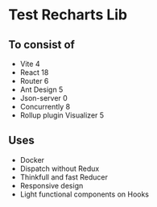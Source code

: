 # Test Recharts Lib

## To consist of

* Vite 4
* React 18
* Router 6
* Ant Design 5
* Json-server 0
* Concurrently 8
* Rollup plugin Visualizer 5

## Uses

* Docker
* Dispatch without Redux
* Thinkfull and fast Reducer
* Responsive design
* Light functional components on Hooks

